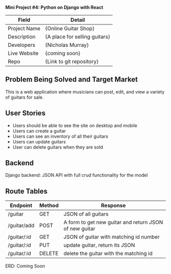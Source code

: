 **Mini Project #4: Python on Django with React**

| Field | Detail |
|-------|--------|
| Project Name | {Online Guitar Shop}|
| Description | {A place for selling guitars} |
| Developers | {Nicholas Murray} |
| Live Website | {coming soon} |
| Repo | {Link to git repository} |

## Problem Being Solved and Target Market

This is a web application where musicians can post, edit, and view a variety of guitars
for sale.

## User Stories

- Users should be able to see the site on desktop and mobile
- Users can create a guitar
- Users can see an inventory of all their guitars
- Users can update guitars
- User can delete guitars when they are sold

## Backend 

Django backend: JSON API with full crud functionality for the model

## Route Tables

| Endpoint | Method | Response |
| -------- | ------ | -------- | 
| /guitar | GET | JSON of all guitars| 
| /guitar/add | POST | A form to get new guitar and return JSON of new guitar|
| /guitar/:id | GET | JSON of guitar with matching id number| 
| /guitar/:id | PUT | update guitar, return its JSON |
| /guitar/:id | DELETE | delete the guitar with the matching id|

ERD: Coming Soon




